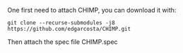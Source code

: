 One first need to attach CHIMP, you can download it with:

```
git clone --recurse-submodules -j8 https://github.com/edgarcosta/CHIMP.git

```
Then attach the spec file CHIMP.spec
